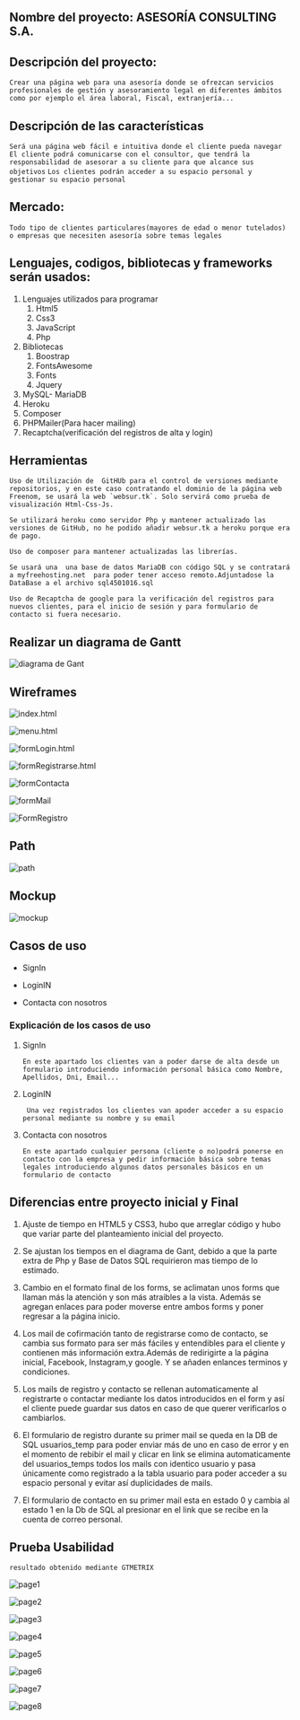 
## Nombre del proyecto: ASESORÍA CONSULTING S.A.

## Descripción del proyecto:

`Crear una página web para una asesoría donde se ofrezcan servicios profesionales de gestión y asesoramiento legal en diferentes ámbitos como por ejemplo el área laboral, Fiscal, extranjería...`

## Descripción de las características

`Será una página web fácil e intuitiva donde el cliente pueda navegar`
`El cliente podrá comunicarse con el consultor, que tendrá la responsabilidad de asesorar a su cliente para que alcance sus objetivos`
`Los clientes podrán acceder a su espacio personal y gestionar su espacio personal `

## Mercado:

`Todo tipo de clientes particulares(mayores de edad o menor tutelados) o empresas que necesiten asesoría sobre temas legales `

## Lenguajes, codigos, bibliotecas y frameworks serán usados:

1. Lenguajes utilizados para programar
   1. Html5
   2. Css3
   3. JavaScript
   4. Php
2. Bibliotecas
   1. Boostrap
   2. FontsAwesome
   3. Fonts
   4. Jquery
3. MySQL- MariaDB
4. Heroku 
5. Composer 
6. PHPMailer(Para hacer mailing)
7. Recaptcha(verificación del registros de alta y login)

## Herramientas

```
Uso de Utilización de  GitHUb para el control de versiones mediante repositorios, y en este caso contratando el dominio de la página web Freenom, se usará la web `websur.tk`. Solo servirá como prueba de visualización Html-Css-Js.

Se utilizará heroku como servidor Php y mantener actualizado las versiones de GitHub, no he podido añadir websur.tk a heroku porque era de pago.

Uso de composer para mantener actualizadas las librerías.

Se usará una  una base de datos MariaDB con código SQL y se contratará a myfreehosting.net  para poder tener acceso remoto.Adjuntadose la DataBase a el archivo sql4501016.sql

Uso de Recaptcha de google para la verificación del registros para nuevos clientes, para el inicio de sesión y para formulario de contacto si fuera necesario.

```

## Realizar un diagrama de Gantt

![diagrama de Gant ](./img/gantFinal.png)

## Wireframes

![index.html ](./img/indexHtml.png)

![menu.html ](./img/menuHtml.png)

![formLogin.html ](./img/loginFinal.png)

![formRegistrarse.html ](./img/registrarseFinalHtml.png)

![formContacta ](./img/contactaHtml.png)

![formMail ](./img/mailContacta.png)

![FormRegistro ](./img/mailRegistra.png)

## Path

![path ](./img/pathFinal.png)

## Mockup

![mockup ](./img/mockupdef.png)

## Casos de uso

- SignIn

- LoginIN

- Contacta con nosotros

### Explicación de los casos de uso

1. SignIn

   `En este apartado los clientes van a poder darse de alta desde un formulario introduciendo información personal básica como Nombre, Apellidos, Dni, Email...`

2. LoginIN

   ` Una vez registrados los clientes van apoder acceder a su espacio personal mediante su nombre y su email`

3. Contacta con nosotros

   `En este apartado cualquier persona (cliente o no)podrá ponerse en contacto con la empresa y pedir información básica sobre temas legales introduciendo algunos datos personales básicos en un formulario de contacto`

## Diferencias entre proyecto inicial y Final

1. Ajuste de tiempo en HTML5 y CSS3, hubo que arreglar código y hubo que variar parte del planteamiento inicial del proyecto.

2. Se ajustan los tiempos en el diagrama de Gant, debido a que la parte extra de Php y Base de Datos SQL requirieron mas tiempo de lo estimado.

3. Cambio en el formato final de los forms, se aclimatan unos forms que llaman más la atención y son más atraibles a la vista. Además se agregan enlaces para poder moverse entre ambos forms y poner regresar a la página inicio.

4. Los mail de cofirmación tanto de registrarse como de contacto, se cambia sus formato para ser más fáciles y entendibles para el cliente y contienen más información extra.Además de redirigirte a la página inicial, Facebook, Instagram,y google. Y se añaden enlances terminos y condiciones.

5. Los mails de registro y contacto se rellenan automaticamente al registrarte o contactar mediante los datos introducidos en el form y así el cliente puede guardar sus datos en caso de que querer verificarlos o cambiarlos.

6. El formulario de registro durante su primer mail se queda en la DB de SQL usuarios_temp para poder enviar más de uno en caso de error y en el momento de rebibir el mail y clicar en link se elimina automaticamente del usuarios_temps todos los mails con identico usuario y pasa únicamente como registrado a la tabla usuario para poder acceder a su espacio personal y evitar así duplicidades de mails.

7. El formulario de contacto en su primer mail esta en estado 0 y cambia al estado 1 en la Db de SQL al presionar en el link que se recibe en la cuenta de correo personal.

## Prueba Usabilidad

`resultado obtenido mediante GTMETRIX`

![page1 ](./img/page1.png)

![page2 ](./img/page2.png)

![page3 ](./img/page3.png)

![page4 ](./img/page4.png)

![page5 ](./img/page5.png)

![page6 ](./img/page6.png)

![page7 ](./img/page7.png)

![page8 ](./img/page8.png)
